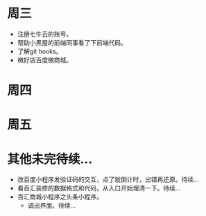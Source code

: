 # 周三
* 注册七牛云的账号。
* 帮助小黑屋的前端同事看了下前端代码。
* 了解git hooks。
* 微好店百度微商城。

# 周四

# 周五

# 其他未完待续...
* 改百度小程序发验证码的交互，点了就倒计时，出错再还原。待续...
* 看百汇装修的数据格式和代码，从入口开始理清一下。待续...
* 百汇商城小程序之头条小程序。
    - 调出界面。待续...
